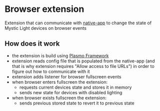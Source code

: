 # Browser extension

Extension that can communicate with [native-app](../native-app/README.md) to change the state of Mystic Light devices on browser events

## How does it work

- the extension is build using [Plasmo Framework](https://docs.plasmo.com)
- extension reads config file that is populated from the native-app (and that is why extension requires "Allow access to file URLs") in order to figure out how to communicate with it
- extension adds listener for browser fullscreen events
- when browser enters fullscreen the extension:
  - requests current devices state and stores it in memory
  - sends new state for devices with disabled lighting
- when browser exists fullscreen the extension:
  - sends previous stored state to revert it to previous state
